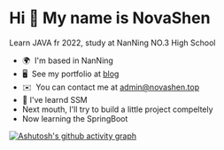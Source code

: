 
Hi 👋 My name is NovaShen
=========================

Learn JAVA fr 2022, study at NanNing NO.3 High School

* 🌍  I'm based in NanNing
* 🖥️  See my portfolio at [blog](http://www.novashen.top/)
* ✉️  You can contact me at [admin@novashen.top](mailto:admin@novashen.top)
* 🧠  I've learnd SSM
* Next mouth, I'll try to build a little project compeltely
* Now learning the SpringBoot

[![Ashutosh's github activity graph](https://github-readme-activity-graph.cyclic.app/graph?username=NovaShen555&theme=github-compact)](https://github.com/NovaShen555?tab=overview)
